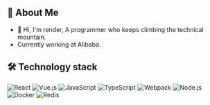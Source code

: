 ## 👀 About Me 
- 👋 Hi, I'm render, A programmer who keeps climbing the technical mountain.
- Currently working at Alibaba.

## 🛠️ Technology stack
![React](https://img.shields.io/badge/React-0a7ea4?logo=react&logoColor=fff&style=flat)
![Vue.js](https://img.shields.io/badge/Vue.js-4FC08D?logo=vuedotjs&logoColor=fff&style=flat)
![JavaScript](https://img.shields.io/badge/JavaScript-092E20?logo=javascript&logoColor=fff&style=flat)
![TypeScript](https://img.shields.io/badge/TypeScript-F7DF1E?logo=typescript&logoColor=000&style=flat)
![Webpack](https://img.shields.io/badge/Webpack-76b3cf?logo=webpack&logoColor=blue&style=flat)
![Node.js](https://img.shields.io/badge/Node.js-056e00?logo=nodedotjs&logoColor=ffd357&style=flat)
![Docker](https://img.shields.io/badge/Docker-1d63ed?logo=docker&logoColor=fff&style=flat)
![Redis](https://img.shields.io/badge/Redis-162031?logo=redis&logoColor=red&style=flat)



